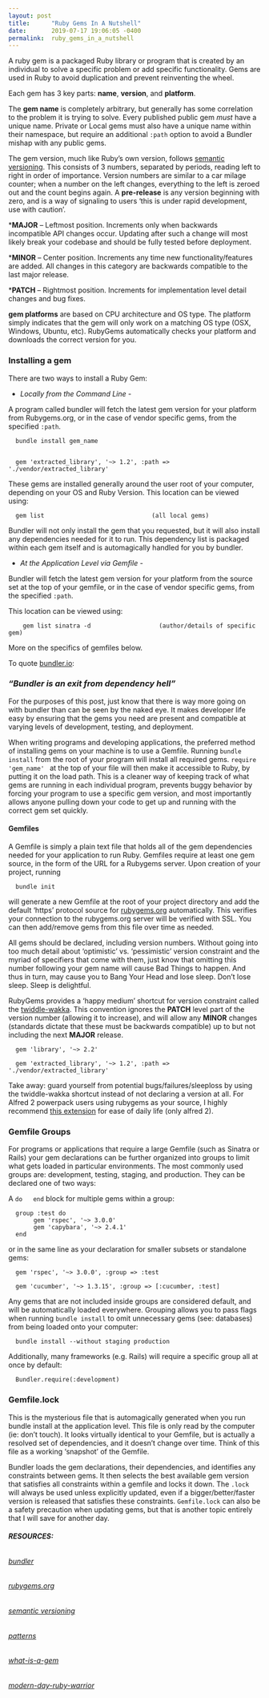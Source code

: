 ```yaml
---
layout: post
title:      "Ruby Gems In A Nutshell"
date:       2019-07-17 19:06:05 -0400
permalink:  ruby_gems_in_a_nutshell
---
```



A ruby gem is a packaged Ruby library or program that is created by an individual to solve a specific problem or add specific functionality. Gems are used in Ruby to avoid duplication and prevent reinventing the wheel.

Each gem has 3 key parts: **name**, **version**, and **platform**.

The **gem name** is completely arbitrary, but generally has some correlation to the problem it is trying to solve. Every published public gem *must* have a unique name. Private or Local gems must also have a unique name within their namespace, but require an additional ``:path`` option to avoid a Bundler mishap with any public gems.

The gem version, much like Ruby’s own version, follows [semantic versioning](https://semver.org). This consists of 3 numbers, separated by periods, reading left to right in order of importance. Version numbers are similar to a car milage counter; when a number on the left changes, everything to the left is zeroed out and the count begins again. A **pre-release** is any version beginning with zero, and is a way of signaling to users ‘this is under rapid development, use with caution’.

***MAJOR** – Leftmost position. Increments only when backwards incompatible API changes occur. Updating after such a change will most likely break your codebase and should be fully tested before deployment.

***MINOR** – Center position. Increments any time new functionality/features are added. All changes in this category are backwards compatible to the last major release.

***PATCH** – Rightmost position. Increments for implementation level detail changes and bug fixes.

**gem platforms** are based on CPU architecture and OS type. The platform simply indicates that the gem will only work on a matching OS type (OSX, Windows, Ubuntu, etc). RubyGems automatically checks your platform and downloads the correct version for you.

### Installing a gem

There are two ways to install a Ruby Gem:

 - *Locally from the Command Line* - 

A program called bundler will fetch the latest gem version for your platform from Rubygems.org, or in the case of vendor specific gems, from the specified ``:path``.

      bundle install gem_name
			

      gem 'extracted_library', '~> 1.2', :path => './vendor/extracted_library'

These gems are installed generally around the user root of your computer, depending on your OS and Ruby Version. This location can be viewed using:

      gem list                              (all local gems)

Bundler will not only install the gem that you requested, but it will also install any dependencies needed for it to run. This dependency list is packaged within each gem itself and is automagically handled for you by bundler. 

 - *At the Application Level via Gemfile* -

Bundler will fetch the latest gem version for your platform from the source set at the top of your gemfile, or in the case of vendor specific gems, from the specified ``:path``.
			 
This location can be viewed using:
			 
		gem list sinatra -d                   (author/details of specific gem)
			 
More on the specifics of gemfiles below.


To quote [bundler.io](http://https://bundler.io):

### *“Bundler is an exit from dependency hell”*

For the purposes of this post, just know that there is way more going on with bundler than can be seen by the naked eye. It makes developer life easy by ensuring that the gems you need are present and compatible at varying levels of development, testing, and deployment.

When writing programs and developing applications, the preferred method of installing gems on your machine is to use a Gemfile. Running ``bundle install`` from the root of your program will install all required gems. ``require 'gem_name' `` at the top of your file will then make it accessible to Ruby, by putting it on the load path. This is a cleaner way of keeping track of what gems are running in each individual program, prevents buggy behavior by forcing your program to use a specific gem version, and most importantly allows anyone pulling down your code to get up and running with the correct gem set quickly.
			 

			 
#### Gemfiles

A Gemfile is simply a plain text file that holds all of the gem dependencies needed for your application to run Ruby. Gemfiles require at least one gem source, in the form of the URL for a Rubygems server. Upon creation of your project, running

      bundle init

will generate a new Gemfile at the root of your project directory and add the default ‘https’ protocol source for [rubygems.org](http://rubygems.org) automatically. This verifies your connection to the rubygems.org server will be verified with SSL. You can then add/remove gems from this file over time as needed.

All gems should be declared, including version numbers. Without going into too much detail about ‘optimistic’ vs. ‘pessimistic’ version constraint and the myriad of specifiers that come with them, just know that omitting this number following your gem name will cause Bad Things to happen. And thus in turn, may cause you to Bang Your Head and lose sleep. Don’t lose sleep. Sleep is delightful.

RubyGems provides a ‘happy medium’ shortcut for version constraint called the [twiddle-wakka](https://thoughtbot.com/blog/rubys-pessimistic-operator). This convention ignores the **PATCH** level part of the version number (allowing it to increase), and will allow any **MINOR** changes (standards dictate that these must be backwards compatible) up to but not including the next **MAJOR** release.

      gem 'library', '~> 2.2'

      gem 'extracted_library', '~> 1.2', :path => './vendor/extracted_library'

Take away: guard yourself from potential bugs/failures/sleeploss by using the twiddle-wakka shortcut instead of not declaring a version at all. For Alfred 2 powerpack users using rubygems as your source, I highly recommend [this extension](http://https://github.com/BlueVajra/ruby_gem_workflow) for ease of daily life (only alfred 2).

### Gemfile Groups

For programs or applications that require a large Gemfile (such as Sinatra or Rails) your gem declarations can be further organized into groups to limit what gets loaded in particular environments. The most commonly used groups are: development, testing, staging, and production. They can be declared one of two ways:

A `` do   end `` block for multiple gems within a group:

      group :test do
           gem 'rspec', '~> 3.0.0'
           gem 'capybara', '~> 2.4.1'
      end

or in the same line as your declaration for smaller subsets or standalone gems:

      gem 'rspec', '~> 3.0.0', :group => :test

      gem 'cucumber', '~> 1.3.15', :group => [:cucumber, :test]

Any gems that are not included inside groups are considered default, and will be automatically loaded everywhere. Grouping allows you to pass flags when running ``bundle install`` to omit unnecessary gems (see: databases) from being loaded onto your computer:

      bundle install --without staging production

Additionally, many frameworks (e.g. Rails) will require a specific group all at once by default:

      Bundler.require(:development)

### Gemfile.lock

This is the mysterious file that is automagically generated when you run bundle install at the application level. This file is only read by the computer (ie: don’t touch). It looks virtually identical to your Gemfile, but is actually a resolved set of dependencies, and it doesn’t change over time. Think of this file as a working ‘snapshot’ of the Gemfile.

Bundler loads the gem declarations, their dependencies, and identifies any constraints between gems. It then selects the best available gem version that satisfies all constraints within a gemfile and locks it down. The `` .lock `` will always be used unless explicitly updated, even if a bigger/better/faster version is released that satisfies these constraints. ``Gemfile.lock``  can also be a safety precaution when updating gems, but that is another topic entirely that I will save for another day.

###### ***RESOURCES:***
###### [bundler](https://bundler.io/v1.6/bundle_install.html)
###### [rubygems.org](https://rubygems.org)
###### [semantic versioning](https://semver.org)
###### [patterns](https://guides.rubygems.org/patterns/)
###### [what-is-a-gem](https://guides.rubygems.org/what-is-a-gem)
###### [modern-day-ruby-warrior](http://rubylearning.com/blog/2010/10/06/gem-sawyer-modern-day-ruby-warrior/)
